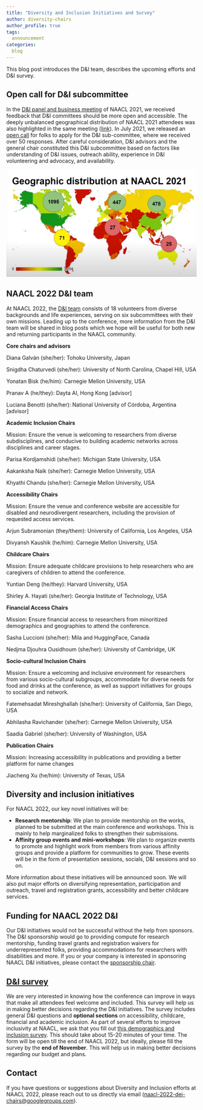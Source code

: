 ```yaml
---
title: "Diversity and Inclusion Initiatives and Survey"
author: diversity-chairs
author_profile: true
tags:
  announcement
categories:
  blog
---
```


This blog post introduces the D&I team, describes the upcoming efforts and D&I survey.


## Open call for D&I subcommittee

In the [D&I panel and business meeting](https://youtu.be/mCVY4mRqNok) of NAACL 2021, we received feedback that D&I committees should be more open and accessible. The deeply unbalanced geographical distribution of NAACL 2021 attendees was also highlighted in the same meeting ([link](https://drive.google.com/file/d/1HoJVQjxDB9pFJPrasAd8ubyJj2k0grfy/view)). In July 2021, we released an [open call](https://forms.gle/EebMcboaGtMr26hn9) for folks to apply for the D&I sub-committee, where we received over 50 responses. After careful consideration, D&I advisors and the general chair constituted this D&I subcommittee based on factors like understanding of D&I issues, outreach ability, experience in D&I volunteering and advocacy, and availability.

![Statistics for the geographical distribution of NAACL 2021 attendees. Stats are as follows: North America: 1095, South America: 71, Europe: 447, Africa: 21, Asia: 478, Oceania: 25](/assets/images/diversity-blog/distribution.png)


## NAACL 2022 D&I team

At NAACL 2022, the [D&I team](https://2022.naacl.org/committees/diversity-inclusion/) consists of 18 volunteers from diverse backgrounds and life experiences, serving on six subcommittees with their own missions. Leading up to the conference, more information from the D&I team will be shared in blog posts which we hope will be useful for both new and returning participants in the NAACL community.

**Core chairs and advisors**

Diana Galván (she/her): Tohoku University, Japan

Snigdha Chaturvedi (she/her): University of North Carolina, Chapel Hill, USA

Yonatan Bisk (he/him): Carnegie Mellon University, USA

Pranav A (he/they): Dayta AI, Hong Kong [advisor]

Luciana Benotti (she/her): National University of Córdoba, Argentina [advisor]

**Academic Inclusion Chairs**

Mission: Ensure the venue is welcoming to researchers from diverse subdisciplines, and conducive to building academic networks across disciplines and career stages.

Parisa Kordjamshidi (she/her): Michigan State University, USA

Aakanksha Naik (she/her): Carnegie Mellon University, USA

Khyathi Chandu (she/her): Carnegie Mellon University, USA

**Accessibility Chairs**

Mission: Ensure the venue and conference website are accessible for disabled and neurodivergent researchers, including the provision of requested access services.

Arjun Subramonian (they/them): University of California, Los Angeles, USA

Divyansh Kaushik (he/him): Carnegie Mellon University, USA

**Childcare Chairs**

Mission: Ensure adequate childcare provisions to help researchers who are caregivers of children to attend the conference.

Yuntian Deng (he/they): Harvard University, USA

Shirley A. Hayati (she/her): Georgia Institute of Technology, USA

**Financial Access Chairs**

Mission: Ensure financial access to researchers from minoritized demographics and geographies to attend the conference.

Sasha Luccioni (she/her): Mila and HuggingFace, Canada

Nedjma Djouhra Ousidhoum (she/her): University of Cambridge, UK

**Socio-cultural Inclusion Chairs**

Mission: Ensure a welcoming and inclusive environment for researchers from various socio-cultural subgroups, accommodate for diverse needs for food and drinks at the conference, as well as support initiatives for groups to socialize and network.

Fatemehsadat Mireshghallah (she/her): University of California, San Diego, USA

Abhilasha Ravichander (she/her): Carnegie Mellon University, USA

Saadia Gabriel (she/her): University of Washington, USA

**Publication Chairs**

Mission: Increasing accessibility in publications and providing a better platform for name changes

Jiacheng Xu (he/him): University of Texas, USA


## Diversity and inclusion initiatives

For NAACL 2022, our key novel initiatives will be:



* **Research mentorship**: We plan to provide mentorship on the works, planned to be submitted at the main conference and workshops. This is mainly to help marginalized folks to strengthen their submissions.
* **Affinity group events and mini-workshops**: We plan to organize events to promote and highlight work from members from various affinity groups and provide a platform for communities to grow. These events will be in the form of presentation sessions, socials, D&I sessions and so on.

More information about these initiatives will be announced soon. We will also put major efforts on diversifying representation, participation and outreach, travel and registration grants, accessibility and better childcare services.


## Funding for NAACL 2022 D&I

Our D&I initiatives would not be successful without the help from sponsors. The D&I sponsorship would go to providing compute for research mentorship, funding travel grants and registration waivers for underrepresented folks, providing accommodations for researchers with disabilities and more. If you or your company is interested in sponsoring NAACL D&I initiatives, please contact the [sponsorship chair](https://2022.naacl.org/committees/organization/#sponsorship-chair).


## [D&I survey](https://forms.office.com/r/XUxP8XSN5N)

We are very interested in knowing how the conference can improve in ways that make all attendees feel welcome and included. This survey will help us in making better decisions regarding the D&I initiatives. The survey includes general D&I questions and **optional sections** on accessibility, childcare, financial and academic inclusion. As part of several efforts to improve inclusivity at NAACL, we ask that you fill out [this demographics and inclusion survey](https://forms.office.com/r/XUxP8XSN5N). This should take about 15-20 minutes of your time. The form will be open till the end of NAACL 2022, but ideally, please fill the survey by the **end of November**. This will help us in making better decisions regarding our budget and plans.


## Contact

If you have questions or suggestions about Diversity and Inclusion efforts at NAACL 2022, please reach out to us directly via email (naacl-2022-dei-chairs@googlegroups.com). 
